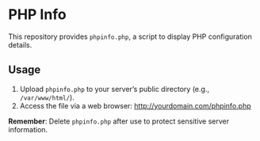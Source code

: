 # PHP Info

This repository provides `phpinfo.php`, a script to display PHP configuration details.

## Usage

1. Upload `phpinfo.php` to your server’s public directory (e.g., `/var/www/html/`).
2. Access the file via a web browser:
http://yourdomain.com/phpinfo.php

**Remember**: Delete `phpinfo.php` after use to protect sensitive server information.
